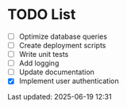 # TODO List

- [ ] Optimize database queries
- [ ] Create deployment scripts
- [ ] Write unit tests
- [ ] Add logging
- [ ] Update documentation
- [x] Implement user authentication

Last updated: 2025-06-19 12:31
